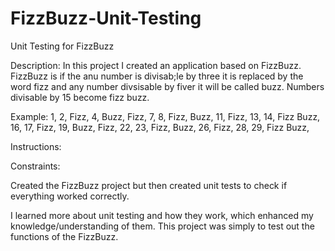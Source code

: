 # FizzBuzz-Unit-Testing
Unit Testing for FizzBuzz

Description: In this project I created an application based on FizzBuzz. FizzBuzz is if the anu number is divisab;le by three it is replaced by the word fizz and any number divsisable by fiver it will be called buzz. Numbers divisable by 15 become fizz buzz.

Example: 1, 2, Fizz, 4, Buzz, Fizz, 7, 8, Fizz, Buzz, 11, Fizz, 13, 14, Fizz Buzz, 16, 17, Fizz, 19, Buzz, Fizz, 22, 23, Fizz, Buzz, 26, Fizz, 28, 29, Fizz Buzz,

Instructions:

Constraints:



Created the FizzBuzz project but then created unit tests to check if everything worked correctly. 

I learned more about unit testing and how they work, which enhanced my knowledge/understanding of them. This project was simply to test out the functions of the FizzBuzz.
